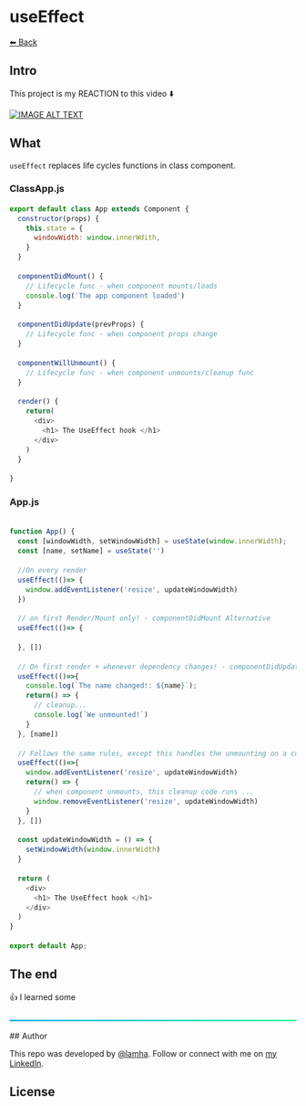 # useEffect

[⬅ Back](../README.md)

## Intro 
This project is my REACTION to this video ⬇️

<div>
  <a href="https://www.youtube.com/watch?v=UVhIMwHDS7k"><img src="https://img.youtube.com/vi/UVhIMwHDS7k/0.jpg" alt="IMAGE ALT TEXT"></a>
</div>

## What 
`useEffect` replaces life cycles functions in class component.

### ClassApp.js 
```js
export default class App extends Component {
  constructor(props) {
    this.state = {
      windowWidth: window.innerWdith,
    }
  }

  componentDidMount() {
    // Lifecycle func - when component mounts/loads
    console.log('The app component loaded')
  }

  componentDidUpdate(prevProps) {
    // Lifecycle func - when component props change 
  }

  componentWillUnmount() {
    // Lifecycle func - when component unmounts/cleanup func 
  }

  render() {
    return(
      <div>
        <h1> The UseEffect hook </h1>
      </div>
    )
  }

}
```

### App.js
```js

function App() {
  const [windowWidth, setWindowWidth] = useState(window.innerWidth);
  const [name, setName] = useState('')

  //On every render
  useEffect(()=> {
    window.addEventListener('resize', updateWindowWidth)
  })

  // on first Render/Mount only! - componentDidMount Alternative
  useEffect(()=> {

  }, [])

  // On first render + whenever dependency changes! - componentDidUpdate Alternative
  useEffect(()=>{
    console.log(`The name changed!: ${name}`);
    return() => {
      // cleanup...
      console.log(`We unmounted!`)
    }
  }, [name])

  // Follows the same rules, except this handles the unmounting on a component! - componentWillUnmount Alternative 
  useEffect(()=>{
    window.addEventListener('resize', updateWindowWidth)
    return() => {
      // when component unmounts, this cleanup code runs ...
      window.removeEventListener('resize', updateWindowWidth)
    }
  }, [])

  const updateWindowWidth = () => {
    setWindowWidth(window.innerWidth)
  }

  return (
    <div>
      <h1> The UseEffect hook </h1>
    </div>
  )
}

export default App;

``` 

## The end 
👍 I learned some

<p><img type="separator" height=8px width="100%" src="https://github.com/HaLamUs/nft-drop/blob/main/assets/aqua.png"></p>
## Author

This repo was developed by [@lamha](https://github.com/HaLamUs). 
Follow or connect with me on [my LinkedIn](https://www.linkedin.com/in/lamhacs). 

## License
